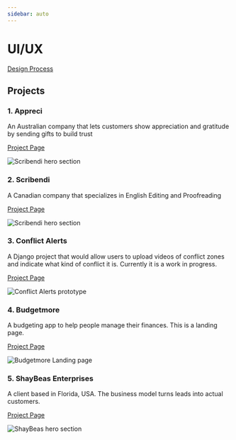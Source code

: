 ```yaml
---
sidebar: auto
---
```


# UI/UX

[Design Process](/work/uiux/design-process.md)

## Projects

### 1. Appreci
An Australian company that lets customers show appreciation and gratitude by sending gifts to build trust

[Project Page](/work/uiux/appreci.md)

![Scribendi hero section](/images/work/appreci/appreci-hero.png)

### 2. Scribendi
A Canadian company that specializes in English Editing and Proofreading

[Project Page](/work/uiux/scribendi.md)

![Scribendi hero section](/images/work/scribendi/banner-scribendi.jpg)

### 3. Conflict Alerts
A Django project that would allow users to upload videos of conflict zones and indicate what kind of conflict it is.  Currently it is a work in progress.

[Project Page](/work/uiux/conflict-alerts.md)

![Conflict Alerts prototype](/images/work/conflict-alerts/conflict-alerts.png)

### 4. Budgetmore
A budgeting app to help people manage their finances.  This is a landing page. 

[Project Page](/work/uiux/budgetmore.md)

![Budgetmore Landing page](/images/work/budgetmore/hero-section.png)

### 5. ShayBeas Enterprises
A client based in Florida, USA.  The business model turns leads into actual customers. 

[Project Page](/work/uiux/shaybeas.md)

![ShayBeas hero section](/images/work/shaybeas/shaybeas-hero.png)